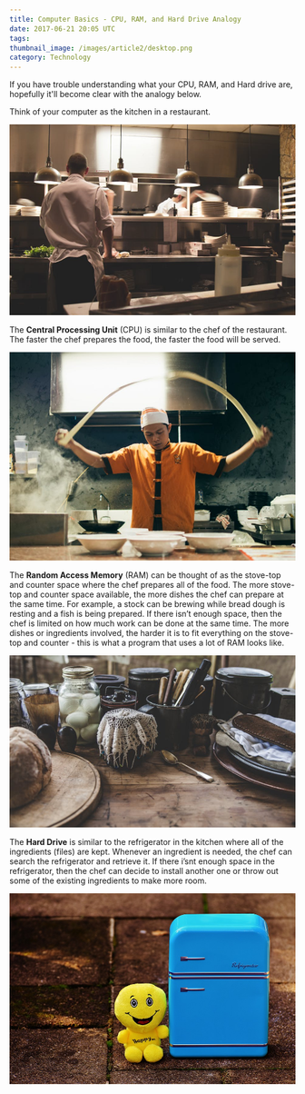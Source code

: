 ```yaml
---
title: Computer Basics - CPU, RAM, and Hard Drive Analogy
date: 2017-06-21 20:05 UTC
tags:
thumbnail_image: /images/article2/desktop.png
category: Technology
---
```


If you have trouble understanding what your CPU, RAM, and Hard drive are, hopefully it'll become clear with the analogy below.

Think of your computer as the kitchen in a restaurant.

![kitchen](/images/article2/kitchen.jpeg)

The **Central Processing Unit** (CPU) is similar to the chef of the restaurant. The faster the chef prepares the food, the faster the food will be served.

![chef](/images/article2/chef.jpeg)

The **Random Access Memory** (RAM) can be thought of as the stove-top and counter space where the chef prepares all of the food. The more stove-top and counter space available, the more dishes the chef can prepare at the same time. For example, a stock can be brewing while bread dough is resting and a fish is being prepared. If there isn’t enough space, then the chef is limited on how much work can be done at the same time. The more dishes or ingredients involved, the harder it is to fit everything on the stove-top and counter - this is what a program that uses a lot of RAM looks like.

![counter](/images/article2/counter.jpeg)

The **Hard Drive** is similar to the refrigerator in the kitchen where all of the ingredients (files) are kept. Whenever an ingredient is needed, the chef can search the refrigerator and retrieve it. If there i’snt enough space in the refrigerator, then the chef can decide to install another one or throw out some of the existing ingredients to make more room.

![fridge](/images/article2/fridge.jpg)
